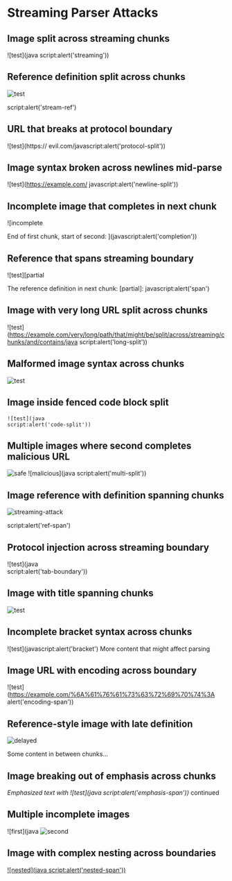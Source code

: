 # Streaming Parser Attacks

## Image split across streaming chunks
![test](java
script:alert('streaming'))

## Reference definition split across chunks
![test][stream-ref]

[stream-ref]: java
script:alert('stream-ref')

## URL that breaks at protocol boundary
![test](https://
evil.com/javascript:alert('protocol-split'))

## Image syntax broken across newlines mid-parse
![test](https://example.com/
javascript:alert('newline-split'))

## Incomplete image that completes in next chunk
![incomplete

End of first chunk, start of second:
](javascript:alert('completion'))

## Reference that spans streaming boundary
![test][partial

The reference definition in next chunk:
[partial]: javascript:alert('span')

## Image with very long URL split across chunks
![test](https://example.com/very/long/path/that/might/be/split/across/streaming/chunks/and/contains/java
script:alert('long-split'))

## Malformed image syntax across chunks
![test
](javascript:alert('malformed-split'))

## Image inside fenced code block split
```
![test](java
script:alert('code-split'))
```

## Multiple images where second completes malicious URL
![safe](https://example.com/safe.jpg) ![malicious](java
script:alert('multi-split'))

## Image reference with definition spanning chunks
![streaming-attack][ref]

[ref]: java
script:alert('ref-span')

## Protocol injection across streaming boundary
![test](java	
script:alert('tab-boundary'))

## Image with title spanning chunks
![test](https://example.com/safe.jpg "title with java
script:alert('title-span')")

## Incomplete bracket syntax across chunks
![test](javascript:alert('bracket')
More content that might affect parsing

## Image URL with encoding across boundary
![test](https://example.com/%6A%61%76%61%73%63%72%69%70%74%3A
alert('encoding-span'))

## Reference-style image with late definition
![delayed][delayed-ref]

Some content in between chunks...

[delayed-ref]: javascript:alert('delayed')

## Image breaking out of emphasis across chunks
*Emphasized text with ![test](java
script:alert('emphasis-span'))* continued

## Multiple incomplete images
![first](java
![second](script:alert('multiple'))

## Image with complex nesting across boundaries
[![nested](java
script:alert('nested-span'))](https://example.com)
